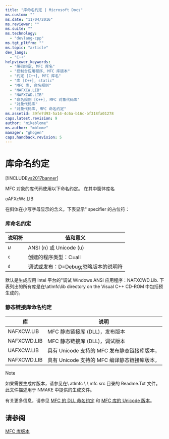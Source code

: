 ```yaml
---
title: "库命名约定 | Microsoft Docs"
ms.custom: ""
ms.date: "11/04/2016"
ms.reviewer: ""
ms.suite: ""
ms.technology: 
  - "devlang-cpp"
ms.tgt_pltfrm: ""
ms.topic: "article"
dev_langs: 
  - "C++"
helpviewer_keywords: 
  - "编码约定, MFC 库名"
  - "控制台应用程序, MFC 库版本"
  - "约定 [C++], MFC 库名"
  - "库 [C++], static"
  - "MFC 库, 命名规则"
  - "NAFXCW.LIB"
  - "NAFXCWD.LIB"
  - "命名规则 [C++], MFC 对象代码库"
  - "对象代码库"
  - "对象代码库, MFC 命名约定"
ms.assetid: 39fe7d93-5a14-4c6a-b16c-bf318fa01278
caps.latest.revision: 9
author: "mikeblome"
ms.author: "mblome"
manager: "ghogen"
caps.handback.revision: 5
---
```

# 库命名约定
[!INCLUDE[vs2017banner](../assembler/inline/includes/vs2017banner.md)]

MFC 对象的库代码使用以下命名约定。  在其中窗体库名  
  
 *u*AFX`c`W`d`.LIB  
  
 在斜体在小写字母显示的含义。下表显示" specifier 的占位符：  
  
### 库命名约定  
  
|说明符|值和意义|  
|---------|----------|  
|*u*|ANSI \(n\) 或 Unicode \(u\)|  
|`c`|创建的程序类型：C\=all|  
|`d`|调试或发布：D\=Debug;忽略版本的说明符|  
  
 默认是生成应用 Intel 平台的"调试 Windows ANSI 应用程序：NAFXCWD.Lib.  下表列出的所有库是在\\atlmfc\\lib directory on the Visual C\+\+ CD\-ROM 中包括预生成的。  
  
### 静态链接库命名约定  
  
|库|说明|  
|-------|--------|  
|NAFXCW.LIB|MFC 静态链接库 \(DLL\)，发布版本|  
|NAFXCWD.LIB|MFC 静态链接库 \(DLL\)，调试版本|  
|UAFXCW.LIB|具有 Unicode 支持的 MFC 发布静态链接库版本，|  
|NAFXCWD.LIB|具有 Unicode 支持的 MFC 编译静态链接库版本，|  
  
> [!NOTE]
>  如果需要生成库版本，请参见在\\ atlmfc \\ \\ mfc src 目录的 Readme.Txt 文件。  此文件描述用于 NMAKE 中提供的生成文件。  
  
 有关更多信息，请参见 [MFC 的 DLL 命名约定](../build/naming-conventions-for-mfc-dlls.md) 和 [MFC 库的 Unicode 版本](../mfc/unicode-in-mfc.md)。  
  
## 请参阅  
 [MFC 库版本](../mfc/mfc-library-versions.md)